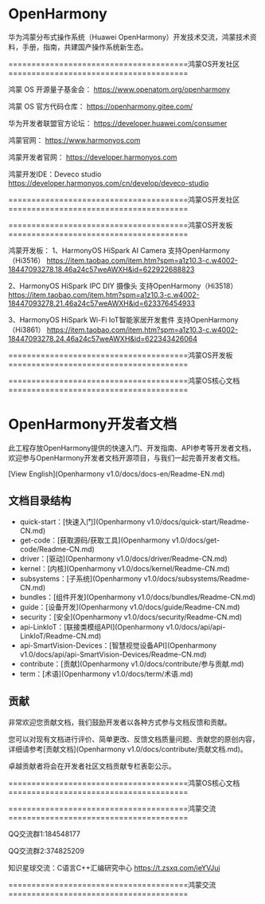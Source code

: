 # OpenHarmony
华为鸿蒙分布式操作系统（Huawei OpenHarmony）开发技术交流，鸿蒙技术资料，手册，指南，共建国产操作系统新生态。


=======================================鸿蒙OS开发社区=======================================

鸿蒙 OS 开源量子基金会：
https://www.openatom.org/openharmony

鸿蒙 OS 官方代码仓库：
https://openharmony.gitee.com/

华为开发者联盟官方论坛：
https://developer.huawei.com/consumer

鸿蒙官网：
https://www.harmonyos.com

鸿蒙开发者官网：
https://developer.harmonyos.com

鸿蒙开发IDE：Deveco studio
https://developer.harmonyos.com/cn/develop/deveco-studio

=======================================鸿蒙OS开发社区=======================================





=======================================鸿蒙OS开发板=======================================

鸿蒙开发板：
1、HarmonyOS HiSpark AI Camera 支持OpenHarmony（Hi3516）
https://item.taobao.com/item.htm?spm=a1z10.3-c.w4002-18447093278.18.46a24c57weAWXH&id=622922688823

2、HarmonyOS HiSpark IPC DIY 摄像头 支持OpenHarmony（Hi3518）
https://item.taobao.com/item.htm?spm=a1z10.3-c.w4002-18447093278.21.46a24c57weAWXH&id=623376454933

3、HarmonyOS HiSpark Wi-Fi IoT智能家居开发套件 支持OpenHarmony（Hi3861）
https://item.taobao.com/item.htm?spm=a1z10.3-c.w4002-18447093278.24.46a24c57weAWXH&id=622343426064

=======================================鸿蒙OS开发板=======================================




=======================================鸿蒙OS核心文档=======================================

# OpenHarmony开发者文档<a name="ZH-CN_TOPIC_0000001054183022"></a>

此工程存放OpenHarmony提供的快速入门、开发指南、API参考等开发者文档，欢迎参与OpenHarmony开发者文档开源项目，与我们一起完善开发者文档。

[View English](Openharmony v1.0/docs/docs-en/Readme-EN.md)

## 文档目录结构<a name="section135134412620"></a>

-   quick-start：[快速入门](Openharmony v1.0/docs/quick-start/Readme-CN.md)
-   get-code：[获取源码/获取工具](Openharmony v1.0/docs/get-code/Readme-CN.md)
-   driver：[驱动](Openharmony v1.0/docs/driver/Readme-CN.md)
-   kernel：[内核](Openharmony v1.0/docs/kernel/Readme-CN.md)
-   subsystems：[子系统](Openharmony v1.0/docs/subsystems/Readme-CN.md)
-   bundles：[组件开发](Openharmony v1.0/docs/bundles/Readme-CN.md)
-   guide：[设备开发](Openharmony v1.0/docs/guide/Readme-CN.md)
-   security：[安全](Openharmony v1.0/docs/security/Readme-CN.md)
-   api-LinkIoT：[联接类模组API](Openharmony v1.0/docs/api/api-LinkIoT/Readme-CN.md)
-   api-SmartVision-Devices：[智慧视觉设备API](Openharmony v1.0/docs/api/api-SmartVision-Devices/Readme-CN.md)
-   contribute：[贡献](Openharmony v1.0/docs/contribute/参与贡献.md)
-   term：[术语](Openharmony v1.0/docs/term/术语.md)

## 贡献<a name="section897211181655"></a>

非常欢迎您贡献文档，我们鼓励开发者以各种方式参与文档反馈和贡献。

您可以对现有文档进行评价、简单更改、反馈文档质量问题、贡献您的原创内容，详细请参考[贡献文档](Openharmony v1.0/docs/contribute/贡献文档.md)。

卓越贡献者将会在开发者社区文档贡献专栏表彰公示。

=======================================鸿蒙OS核心文档=======================================





=======================================鸿蒙交流=======================================

QQ交流群1:184548177

QQ交流群2:374825209

知识星球交流：C语言C++汇编研究中心   https://t.zsxq.com/jeYVJuj

=======================================鸿蒙交流=======================================




